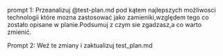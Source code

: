 prompt 1: Przeanalizuj @test-plan.md pod kątem najlepszych możliwosci technologii które mozna zastosować jako zamieniki,względem tego co zostało opisane w planie.Podsumuj z czym sie zgadzasz,a co warto zmienić.


Prompt 2: Weź te zmiany i zaktualizuj test_plan.md